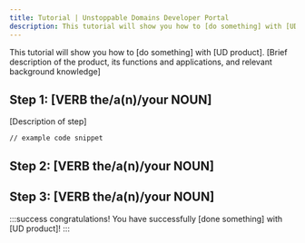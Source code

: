 ```yaml
---
title: Tutorial | Unstoppable Domains Developer Portal
description: This tutorial will show you how to [do something] with [UD Product]
---
```


This tutorial will show you how to [do something] with [UD product]. [Brief description of the product, its functions and applications, and relevant background knowledge]

## Step 1: [VERB the/a(n)/your NOUN]

[Description of step]

<!---<figure>

![Step action](/images/link-to/screenshot)

<figcaption>[Step action OR relevant source file name]</figcaption>--->

```
// example code snippet
```

</figure>

## Step 2: [VERB the/a(n)/your NOUN]

## Step 3: [VERB the/a(n)/your NOUN]

:::success congratulations!
You have successfully [done something] with [UD product]!
:::

<!---<div class="custom-next-to">

[Next to **Related Page or Heading**](/path-to/page.md#heading)

</div>--->